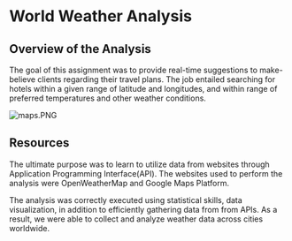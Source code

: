 # World Weather Analysis

## Overview of the Analysis

The goal of this assignment was to provide real-time suggestions to make-believe clients regarding their travel plans. The job entailed searching for hotels within a given range of latitude and longitudes, and within range of preferred temperatures and other weather conditions.

![maps.PNG](PNGs/map.png)



## Resources

The ultimate purpose was to learn to utilize data from websites through Application Programming Interface(API). The websites used to perform the analysis were OpenWeatherMap and Google Maps Platform. 


The analysis was correctly executed using statistical skills, data visualization, in addition to efficiently gathering data from from APIs. As a result, we were able to collect and analyze weather data across cities worldwide.



